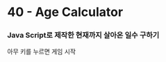 <h1>40 - Age Calculator</h1>

<h3>Java Script로 제작한 현재까지 살아온 일수 구하기</h3>

<p></p>

<p>아무 키를 누르면 게임 시작</p>
